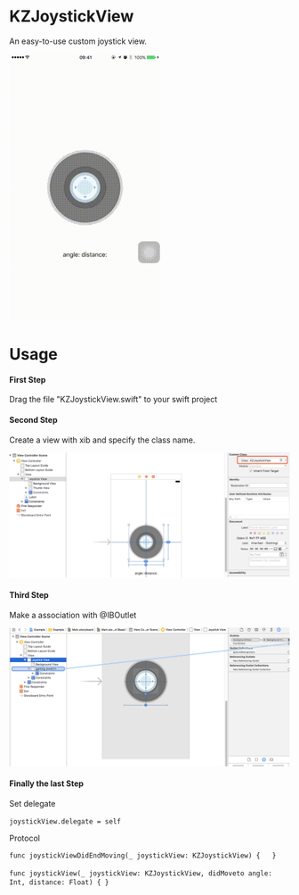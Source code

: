 # KZJoystickView
An easy-to-use custom joystick view.

![](https://github.com/pkz0313/KZJoystickView/blob/master/KZJoystickView/KZJoystickView.gif)

# Usage
#### First Step
Drag the file "KZJoystickView.swift" to your swift project

#### Second Step
Create a view with xib and specify the class name.

![specify the class name](https://github.com/pkz0313/KZJoystickView/blob/master/KZJoystickView/image1.png)

#### Third Step
Make a association with @IBOutlet

![specify the class name](https://github.com/pkz0313/KZJoystickView/blob/master/KZJoystickView/image2.png)

#### Finally the last Step 
Set delegate

```joystickView.delegate = self```

Protocol

```    
func joystickViewDidEndMoving(_ joystickView: KZJoystickView) {   }
    
func joystickView(_ joystickView: KZJoystickView, didMoveto angle: Int, distance: Float) { }
```
